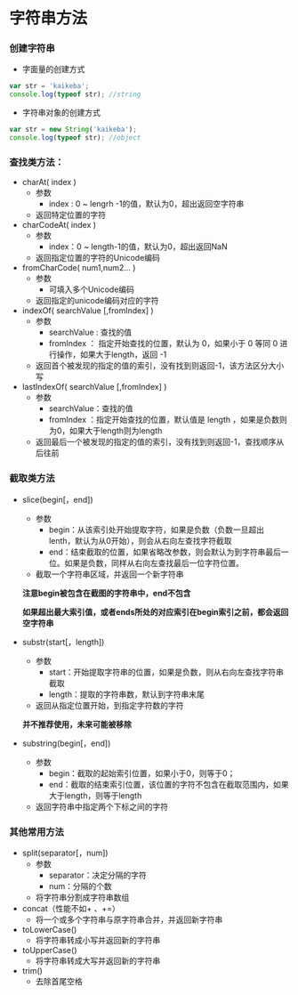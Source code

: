 # 字符串方法

### 创建字符串

- 字面量的创建方式

```javascript
var str = 'kaikeba';
console.log(typeof str); //string
```

- 字符串对象的创建方式

```javascript
var str = new String('kaikeba');
console.log(typeof str); //object
```



### 查找类方法：

- charAt( index )
  - 参数
    - index : 0 ~ lengrh -1的值，默认为0，超出返回空字符串
  - 返回特定位置的字符
- charCodeAt( index )
  - 参数
    - index：0 ~ length-1的值，默认为0，超出返回NaN
  - 返回指定位置的字符的Unicode编码
- fromCharCode( num1,num2... )
  - 参数
    - 可填入多个Unicode编码
  - 返回指定的unicode编码对应的字符
- indexOf( searchValue [,fromIndex] )
  - 参数
    - searchValue : 查找的值
    - fromIndex ： 指定开始查找的位置，默认为 0，如果小于 0 等同 0 进行操作，如果大于length，返回 -1
  - 返回首个被发现的指定的值的索引，没有找到则返回-1，该方法区分大小写
- lastIndexOf( searchValue [,fromIndex] )
  - 参数
    - searchValue：查找的值
    - fromIndex ：指定开始查找的位置，默认值是 length ，如果是负数则为0，如果大于length则为length
  - 返回最后一个被发现的指定的值的索引，没有找到则返回-1，查找顺序从后往前



### 截取类方法

- slice(begin[，end])

  - 参数
    - begin：从该索引处开始提取字符，如果是负数（负数一旦超出lenth，默认为从0开始），则会从右向左查找字符截取
    - end：结束截取的位置，如果省略改参数，则会默认为到字符串最后一位。如果是负数，同样从右向左查找最后一位字符位置。
  - 截取一个字符串区域，并返回一个新字符串

  **注意begin被包含在截图的字符串中，end不包含**

  **如果超出最大索引值，或者ends所处的对应索引在begin索引之前，都会返回空字符串**



- substr(start[，length])

  - 参数
    - start：开始提取字符串的位置，如果是负数，则从右向左查找字符串截取
    - length：提取的字符串数，默认到字符串末尾
  - 返回从指定位置开始，到指定字符数的字符

  **并不推荐使用，未来可能被移除**

  

- substring(begin[，end])

  - 参数
    - begin：截取的起始索引位置，如果小于0，则等于0；
    - end：截取的结束索引位置，该位置的字符不包含在截取范围内，如果大于length，则等于length
  - 返回字符串中指定两个下标之间的字符

  

### 其他常用方法

- split(separator[，num])
  - 参数
    - separator：决定分隔的字符
    - num：分隔的个数
  - 将字符串分割成字符串数组
- concat（性能不如+ 、+=）
  - 将一个或多个字符串与原字符串合并，并返回新字符串
- toLowerCase()
  - 将字符串转成小写并返回新的字符串
- toUpperCase()
  - 将字符串转成大写并返回新的字符串
- trim()
  - 去除首尾空格























